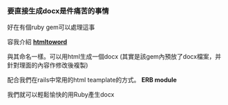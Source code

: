 ### 要直接生成docx是件痛苦的事情

好在有個ruby gem可以處理這事

容我介紹 <b>[htmltoword](https://github.com/karnov/htmltoword)</b>

與其命名一樣。可以用html生成一個docx (其實是該gem內預放了docx檔案，并針對理面的內容作修改後複製)

配合我們在rails中常用的html teamplate的方式。 <b>ERB module </b>

我們就可以輕鬆愉快的用Ruby產生docx

